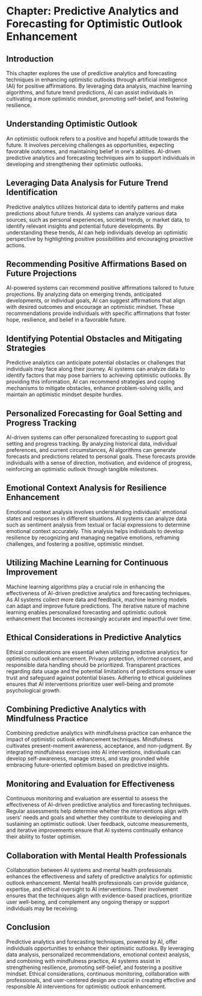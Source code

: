 Chapter: Predictive Analytics and Forecasting for Optimistic Outlook Enhancement
================================================================================

Introduction
------------

This chapter explores the use of predictive analytics and forecasting techniques in enhancing optimistic outlooks through artificial intelligence (AI) for positive affirmations. By leveraging data analysis, machine learning algorithms, and future trend predictions, AI can assist individuals in cultivating a more optimistic mindset, promoting self-belief, and fostering resilience.

Understanding Optimistic Outlook
--------------------------------

An optimistic outlook refers to a positive and hopeful attitude towards the future. It involves perceiving challenges as opportunities, expecting favorable outcomes, and maintaining belief in one's abilities. AI-driven predictive analytics and forecasting techniques aim to support individuals in developing and strengthening their optimistic outlooks.

Leveraging Data Analysis for Future Trend Identification
--------------------------------------------------------

Predictive analytics utilizes historical data to identify patterns and make predictions about future trends. AI systems can analyze various data sources, such as personal experiences, societal trends, or market data, to identify relevant insights and potential future developments. By understanding these trends, AI can help individuals develop an optimistic perspective by highlighting positive possibilities and encouraging proactive actions.

Recommending Positive Affirmations Based on Future Projections
--------------------------------------------------------------

AI-powered systems can recommend positive affirmations tailored to future projections. By analyzing data on emerging trends, anticipated developments, or individual goals, AI can suggest affirmations that align with desired outcomes and encourage an optimistic mindset. These recommendations provide individuals with specific affirmations that foster hope, resilience, and belief in a favorable future.

Identifying Potential Obstacles and Mitigating Strategies
---------------------------------------------------------

Predictive analytics can anticipate potential obstacles or challenges that individuals may face along their journey. AI systems can analyze data to identify factors that may pose barriers to achieving optimistic outlooks. By providing this information, AI can recommend strategies and coping mechanisms to mitigate obstacles, enhance problem-solving skills, and maintain an optimistic mindset despite hurdles.

Personalized Forecasting for Goal Setting and Progress Tracking
---------------------------------------------------------------

AI-driven systems can offer personalized forecasting to support goal setting and progress tracking. By analyzing historical data, individual preferences, and current circumstances, AI algorithms can generate forecasts and predictions related to personal goals. These forecasts provide individuals with a sense of direction, motivation, and evidence of progress, reinforcing an optimistic outlook through tangible milestones.

Emotional Context Analysis for Resilience Enhancement
-----------------------------------------------------

Emotional context analysis involves understanding individuals' emotional states and responses in different situations. AI systems can analyze data such as sentiment analysis from textual or facial expressions to determine emotional context accurately. This analysis helps individuals to develop resilience by recognizing and managing negative emotions, reframing challenges, and fostering a positive, optimistic mindset.

Utilizing Machine Learning for Continuous Improvement
-----------------------------------------------------

Machine learning algorithms play a crucial role in enhancing the effectiveness of AI-driven predictive analytics and forecasting techniques. As AI systems collect more data and feedback, machine learning models can adapt and improve future predictions. The iterative nature of machine learning enables personalized forecasting and optimistic outlook enhancement that becomes increasingly accurate and impactful over time.

Ethical Considerations in Predictive Analytics
----------------------------------------------

Ethical considerations are essential when utilizing predictive analytics for optimistic outlook enhancement. Privacy protection, informed consent, and responsible data handling should be prioritized. Transparent practices regarding data usage and the potential limitations of predictions ensure user trust and safeguard against potential biases. Adhering to ethical guidelines ensures that AI interventions prioritize user well-being and promote psychological growth.

Combining Predictive Analytics with Mindfulness Practice
--------------------------------------------------------

Combining predictive analytics with mindfulness practice can enhance the impact of optimistic outlook enhancement techniques. Mindfulness cultivates present-moment awareness, acceptance, and non-judgment. By integrating mindfulness exercises into AI interventions, individuals can develop self-awareness, manage stress, and stay grounded while embracing future-oriented optimism based on predictive insights.

Monitoring and Evaluation for Effectiveness
-------------------------------------------

Continuous monitoring and evaluation are essential to assess the effectiveness of AI-driven predictive analytics and forecasting techniques. Regular assessments help determine whether the interventions align with users' needs and goals and whether they contribute to developing and sustaining an optimistic outlook. User feedback, outcome measurements, and iterative improvements ensure that AI systems continually enhance their ability to foster optimism.

Collaboration with Mental Health Professionals
----------------------------------------------

Collaboration between AI systems and mental health professionals enhances the effectiveness and safety of predictive analytics for optimistic outlook enhancement. Mental health professionals can provide guidance, expertise, and ethical oversight to AI interventions. Their involvement ensures that the techniques align with evidence-based practices, prioritize user well-being, and complement any ongoing therapy or support individuals may be receiving.

Conclusion
----------

Predictive analytics and forecasting techniques, powered by AI, offer individuals opportunities to enhance their optimistic outlooks. By leveraging data analysis, personalized recommendations, emotional context analysis, and combining with mindfulness practice, AI systems assist in strengthening resilience, promoting self-belief, and fostering a positive mindset. Ethical considerations, continuous monitoring, collaboration with professionals, and user-centered design are crucial in creating effective and responsible AI interventions for optimistic outlook enhancement.
